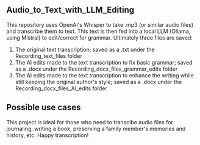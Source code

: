 ## Audio_to_Text_with_LLM_Editing
This repository uses OpenAI's Whisper to take .mp3 (or similar audio files) and transcribe them to text. This text is then fed into a local LLM (Ollama, using Mistral) to edit/correct for grammar. Ultimately three files are saved: 
1. The original text transcription; saved as a .txt under the Recording_text_files folder
2. The AI edits made to the text transcription to fix basic grammar; saved as a .docx under the Recording_docx_files_grammar_edits folder
3. The AI edits made to the text transcription to enhance the writing while still keeping the original author's style; saved as a .docx under the Recording_docx_files_AI_edits folder

## Possible use cases
This project is ideal for those who need to transcibe audio files for journaling, writing a book, preserving a family member's memories and history, etc. Happy transcription!
